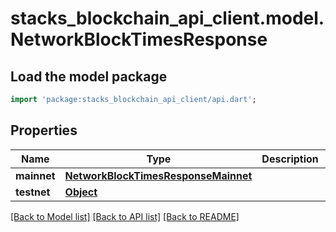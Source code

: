 # stacks_blockchain_api_client.model.NetworkBlockTimesResponse

## Load the model package
```dart
import 'package:stacks_blockchain_api_client/api.dart';
```

## Properties
Name | Type | Description | Notes
------------ | ------------- | ------------- | -------------
**mainnet** | [**NetworkBlockTimesResponseMainnet**](NetworkBlockTimesResponseMainnet.md) |  | 
**testnet** | [**Object**](Object.md) |  | 

[[Back to Model list]](../README.md#documentation-for-models) [[Back to API list]](../README.md#documentation-for-api-endpoints) [[Back to README]](../README.md)


